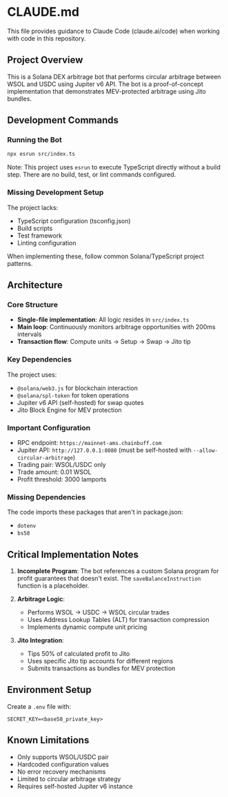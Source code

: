 # CLAUDE.md

This file provides guidance to Claude Code (claude.ai/code) when working with code in this repository.

## Project Overview

This is a Solana DEX arbitrage bot that performs circular arbitrage between WSOL and USDC using Jupiter v6 API. The bot is a proof-of-concept implementation that demonstrates MEV-protected arbitrage using Jito bundles.

## Development Commands

### Running the Bot
```bash
npx esrun src/index.ts
```

Note: This project uses `esrun` to execute TypeScript directly without a build step. There are no build, test, or lint commands configured.

### Missing Development Setup
The project lacks:
- TypeScript configuration (tsconfig.json)
- Build scripts
- Test framework
- Linting configuration

When implementing these, follow common Solana/TypeScript project patterns.

## Architecture

### Core Structure
- **Single-file implementation**: All logic resides in `src/index.ts`
- **Main loop**: Continuously monitors arbitrage opportunities with 200ms intervals
- **Transaction flow**: Compute units → Setup → Swap → Jito tip

### Key Dependencies
The project uses:
- `@solana/web3.js` for blockchain interaction
- `@solana/spl-token` for token operations
- Jupiter v6 API (self-hosted) for swap quotes
- Jito Block Engine for MEV protection

### Important Configuration
- RPC endpoint: `https://mainnet-ams.chainbuff.com`
- Jupiter API: `http://127.0.0.1:8080` (must be self-hosted with `--allow-circular-arbitrage`)
- Trading pair: WSOL/USDC only
- Trade amount: 0.01 WSOL
- Profit threshold: 3000 lamports

### Missing Dependencies
The code imports these packages that aren't in package.json:
- `dotenv`
- `bs58`

## Critical Implementation Notes

1. **Incomplete Program**: The bot references a custom Solana program for profit guarantees that doesn't exist. The `saveBalanceInstruction` function is a placeholder.

2. **Arbitrage Logic**: 
   - Performs WSOL → USDC → WSOL circular trades
   - Uses Address Lookup Tables (ALT) for transaction compression
   - Implements dynamic compute unit pricing

3. **Jito Integration**:
   - Tips 50% of calculated profit to Jito
   - Uses specific Jito tip accounts for different regions
   - Submits transactions as bundles for MEV protection

## Environment Setup

Create a `.env` file with:
```
SECRET_KEY=<base58_private_key>
```

## Known Limitations

- Only supports WSOL/USDC pair
- Hardcoded configuration values
- No error recovery mechanisms
- Limited to circular arbitrage strategy
- Requires self-hosted Jupiter v6 instance